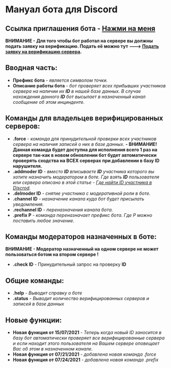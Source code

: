 # Мануал бота для Discord

## Ссылка приглашения бота - [Нажми на меня](https://discord.com/api/oauth2/authorize?client_id=583233909211267072&permissions=2148392129&scope=bot)

**ВНИМАНИЕ - Для того чтобы бот работал на сервере вы должны подать заявку на верификацию. Подать её можно тут ---> [Подать заявку на верификацию сервера](https://docs.google.com/forms/d/1YBB72PuJw3GGwKzqIlxuBeXeFMajOL0vVb84iLrTog8).**

## Вводная часть:

- **Префикс бота** - *является символом точки.*
- **Описание работы бота** - *бот проверяет всех прибывших участников сервера на наличии их **ID** в нашей базе данных. В случае нахождения данного **ID** бот высылает в назначенный канал сообщение об этом инцинденте.*

## Команды для владельцев верифицированных серверов:

- **.force** - *команда для принудительной проверки всех участников сервера на наличия записей о них в базе данных.* **- ВНИМАНИЕ! Данная команда будет доступна для исполнения всего 1 раз на сервере так-как в новом обновлении бот будет автоматически проверять сходства на ВСЕХ серверах при добавлении в базу ID нарушителя.**
- **.addmoder ID** - *вместо **ID** вписываете **ID** участника которого вы хотите назначить модератором в боте. Где взять **ID** пользователя или сервера описано в этой статье - [Где найти ID участника в Discrod](https://support.discord.com/hc/ru/articles/206346498-%D0%93%D0%B4%D0%B5-%D0%BC%D0%BD%D0%B5-%D0%BD%D0%B0%D0%B9%D1%82%D0%B8-ID-%D0%BF%D0%BE%D0%BB%D1%8C%D0%B7%D0%BE%D0%B2%D0%B0%D1%82%D0%B5%D0%BB%D1%8F-%D1%81%D0%B5%D1%80%D0%B2%D0%B5%D1%80%D0%B0-%D1%81%D0%BE%D0%BE%D0%B1%D1%89%D0%B5%D0%BD%D0%B8%D1%8F-).*
- **.delmoder ID** - *снятие участника с модеративной роли в боте.* 
- **.channel ID** - *назначение канала куда бот будет присылать уведомления.*
- **.rechannel ID** - *переназначения канала бота.*
- **.prefix P** - *команда переназначает префикс бота. Где P можно поставить любое значение.*

## Команды модераторов назначенных в боте:

**ВНИМАНИЕ - Модератор назначенный на одном сервере не может пользоваться ботом на втором сервере !**

- **.check ID** - Принудительный запрос на проверку **ID**

## Общие команды:

- **.help** - *Выводит справку о боте*
- **.status** - *Выводит количество верифицированных серверов и записей в базе данных*

## Новые функции:

- **Новая функция от 15/07/2021** - *Теперь когда новый ID заносится в базу бот автоматически проверяет все верифицированные сервера и если находит этого пользователя на Вашем сервере оповещает Вас об этом в назначенном канале.*
- **Новая функция от 07/21/2021** - *добавлена новая команда .force*
- **Новая функция от 07/24/2021** - *добавлена новая команда .prefix*
